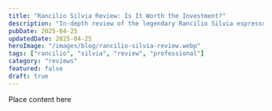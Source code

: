 ```yaml
---
title: "Rancilio Silvia Review: Is It Worth the Investment?"
description: "In-depth review of the legendary Rancilio Silvia espresso machine. Learn about its performance, build quality, and whether it's right for you."
pubDate: 2025-04-25
updatedDate: 2025-04-25
heroImage: "/images/blog/rancilio-silvia-review.webp"
tags: ["rancilio", "silvia", "review", "professional"]
category: "reviews"
featured: false
draft: true
---
```


Place content here